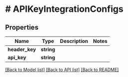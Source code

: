 # # APIKeyIntegrationConfigs

## Properties

Name | Type | Description | Notes
------------ | ------------- | ------------- | -------------
**header_key** | **string** |  |
**api_key** | **string** |  |

[[Back to Model list]](../../README.md#models) [[Back to API list]](../../README.md#endpoints) [[Back to README]](../../README.md)
